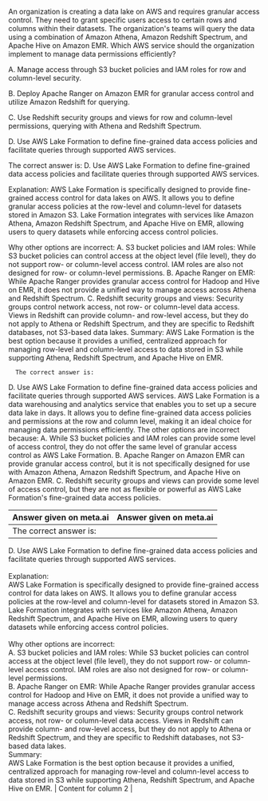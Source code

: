 An organization is creating a data lake on AWS and requires granular access control. They need to grant specific users access to certain rows and columns within their datasets. The organization's teams will query the data using a combination of Amazon Athena, Amazon Redshift Spectrum, and Apache Hive on Amazon EMR. Which AWS service should the organization implement to manage data permissions efficiently?

A. Manage access through S3 bucket policies and IAM roles for row and column-level security.

B. Deploy Apache Ranger on Amazon EMR for granular access control and utilize Amazon Redshift for querying.

C. Use Redshift security groups and views for row and column-level permissions, querying with Athena and Redshift Spectrum.

D. Use AWS Lake Formation to define fine-grained data access policies and facilitate queries through supported AWS services.


     
      
The correct answer is:
D. Use AWS Lake Formation to define fine-grained data access policies and facilitate queries through supported AWS services.

Explanation:
AWS Lake Formation is specifically designed to provide fine-grained access control for data lakes on AWS. It allows you to define granular access policies at the row-level and column-level for datasets stored in Amazon S3. Lake Formation integrates with services like Amazon Athena, Amazon Redshift Spectrum, and Apache Hive on EMR, allowing users to query datasets while enforcing access control policies.

Why other options are incorrect:
A. S3 bucket policies and IAM roles: While S3 bucket policies can control access at the object level (file level), they do not support row- or column-level access control. IAM roles are also not designed for row- or column-level permissions.
B. Apache Ranger on EMR: While Apache Ranger provides granular access control for Hadoop and Hive on EMR, it does not provide a unified way to manage access across Athena and Redshift Spectrum.
C. Redshift security groups and views: Security groups control network access, not row- or column-level data access. Views in Redshift can provide column- and row-level access, but they do not apply to Athena or Redshift Spectrum, and they are specific to Redshift databases, not S3-based data lakes.
Summary:
AWS Lake Formation is the best option because it provides a unified, centralized approach for managing row-level and column-level access to data stored in S3 while supporting Athena, Redshift Spectrum, and Apache Hive on EMR.

      
      
      The correct answer is:
D. Use AWS Lake Formation to define fine-grained data access policies and facilitate queries through supported AWS services.
AWS Lake Formation is a data warehousing and analytics service that enables you to set up a secure data lake in days. It allows you to define fine-grained data access policies and permissions at the row and column level, making it an ideal choice for managing data permissions efficiently.
The other options are incorrect because:
A. While S3 bucket policies and IAM roles can provide some level of access control, they do not offer the same level of granular access control as AWS Lake Formation.
B. Apache Ranger on Amazon EMR can provide granular access control, but it is not specifically designed for use with Amazon Athena, Amazon Redshift Spectrum, and Apache Hive on Amazon EMR.
C. Redshift security groups and views can provide some level of access control, but they are not as flexible or powerful as AWS Lake Formation's fine-grained data access policies.
</div>

|  **Answer given on meta.ai** | **Answer given on meta.ai** |
|--------------|--------------|
|The correct answer is:<br>
D. Use AWS Lake Formation to define fine-grained data access policies and facilitate queries through supported AWS services.<br>
<br>
Explanation:<br>
AWS Lake Formation is specifically designed to provide fine-grained access control for data lakes on AWS. It allows you to define granular access policies at the row-level and column-level for datasets stored in Amazon S3. Lake Formation integrates with services like Amazon Athena, Amazon Redshift Spectrum, and Apache Hive on EMR, allowing users to query datasets while enforcing access control policies.<br>
<br>
Why other options are incorrect:<br>
A. S3 bucket policies and IAM roles: While S3 bucket policies can control access at the object level (file level), they do not support row- or column-level access control. IAM roles are also not designed for row- or column-level permissions.<br>
B. Apache Ranger on EMR: While Apache Ranger provides granular access control for Hadoop and Hive on EMR, it does not provide a unified way to manage access across Athena and Redshift Spectrum.<br>
C. Redshift security groups and views: Security groups control network access, not row- or column-level data access. Views in Redshift can provide column- and row-level access, but they do not apply to Athena or Redshift Spectrum, and they are specific to Redshift databases, not S3-based data lakes.<br>
Summary:<br>
AWS Lake Formation is the best option because it provides a unified, centralized approach for managing row-level and column-level access to data stored in S3 while supporting Athena, Redshift Spectrum, and Apache Hive on EMR.
| Content for column 2 |

